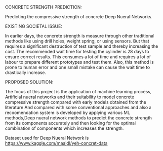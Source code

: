 CONCRETE STRENGTH PREDICTION:

Predicting the compressive strength of concrete  Deep Nueral Networks.

EXISTING SOCIETAL ISSUE:

In earlier days, the concrete strength is measure through other traditional methods like using drill holes, weight spring, or using sensors. 
But that requires a significant destruction of test sample and thereby increasing the cost.
The recommended wait time for testing the cylinder is 28 days to ensure correct results.
This consumes a lot of time and requires a lot of labour to prepare different prototypes and test them. 
Also, this method is prone to human error and one small mistake can cause the wait time to drastically increase.

PROPOSED SOLUTION:

The focus of this project is the application of machine learning process,
Artificial nueral networks and their suitability to model concrete compressive strength compared with early models obtained from the literature
And compared with some conventional approaches and also a recoomendation system is developed by applying various ML methods,Deep nueral network methods
to predict the concrete strength from its components accurately and then looking for the optimal combination of components which increases the strength.


Dataset used for Deep Nueral Network is https://www.kaggle.com/maajdl/yeh-concret-data
